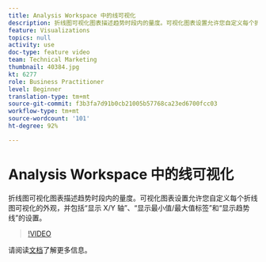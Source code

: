 ```yaml
---
title: Analysis Workspace 中的线可视化
description: 折线图可视化图表描述趋势时段内的量度。可视化图表设置允许您自定义每个折线图可视化的外观，并包括“显示 X/Y 轴”、“显示最小值/最大值标签”和“显示趋势线”的设置。
feature: Visualizations
topics: null
activity: use
doc-type: feature video
team: Technical Marketing
thumbnail: 40384.jpg
kt: 6277
role: Business Practitioner
level: Beginner
translation-type: tm+mt
source-git-commit: f3b3fa7d91b0cb21005b57768ca23ed6700fcc03
workflow-type: tm+mt
source-wordcount: '101'
ht-degree: 92%

---
```



# Analysis Workspace 中的线可视化

折线图可视化图表描述趋势时段内的量度。可视化图表设置允许您自定义每个折线图可视化的外观，并包括“显示 X/Y 轴”、“显示最小值/最大值标签”和“显示趋势线”的设置。

>[!VIDEO](https://video.tv.adobe.com/v/40384/?quality=12&learn=on)

请阅读[文档](https://docs.adobe.com/content/help/zh-Hans/analytics/analyze/analysis-workspace/visualizations/line.html)了解更多信息。